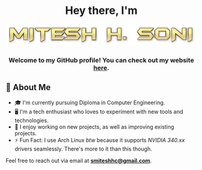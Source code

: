 <center>
<h1> Hey there, I'm</h1>
<img src="./name.png" alt="MITESH H. SONI"/>

<h3>Welcome to my GitHub profile! You can check out my website <a href="https://miteshhc.netlify.app">here</a>.</h3>
</center>

## 🥷 About Me
- 🎓️ I'm currently pursuing Diploma in Computer Engineering.
- 🖥️ I'm a tech enthusiast who loves to experiment with new tools and technologies.
- 🍁 I enjoy working on new projects, as well as improving existing projects.
- ⚡ Fun Fact: I use Arch Linux *btw* because it supports *NVIDIA 340.xx* drivers seamlessly. There's more to it than this though.


Feel free to reach out via email at **smiteshhc@gmail.com**.
